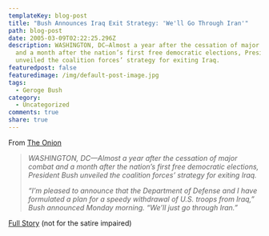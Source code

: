 ```yaml
---
templateKey: blog-post
title: "Bush Announces Iraq Exit Strategy: 'We'll Go Through Iran'"
path: blog-post
date: 2005-03-09T02:22:25.296Z
description: WASHINGTON, DC—Almost a year after the cessation of major combat
  and a month after the nation’s first free democratic elections, President Bush
  unveiled the coalition forces’ strategy for exiting Iraq.
featuredpost: false
featuredimage: /img/default-post-image.jpg
tags:
  - Geroge Bush
category:
  - Uncategorized
comments: true
share: true
---
```

<!--StartFragment-->

From [The Onion](http://www.theonion.com/)

> *WASHINGTON, DC—Almost a year after the cessation of major combat and a month after the nation’s first free democratic elections, President Bush unveiled the coalition forces’ strategy for exiting Iraq.*
>
> *“I’m pleased to announce that the Department of Defense and I have formulated a plan for a speedy withdrawal of U.S. troops from Iraq,” Bush announced Monday morning. “We’ll just go through Iran.”*

[Full Story](http://www.theonion.com/news/index.php?issue=4110) (not for the satire impaired)

<!--EndFragment-->